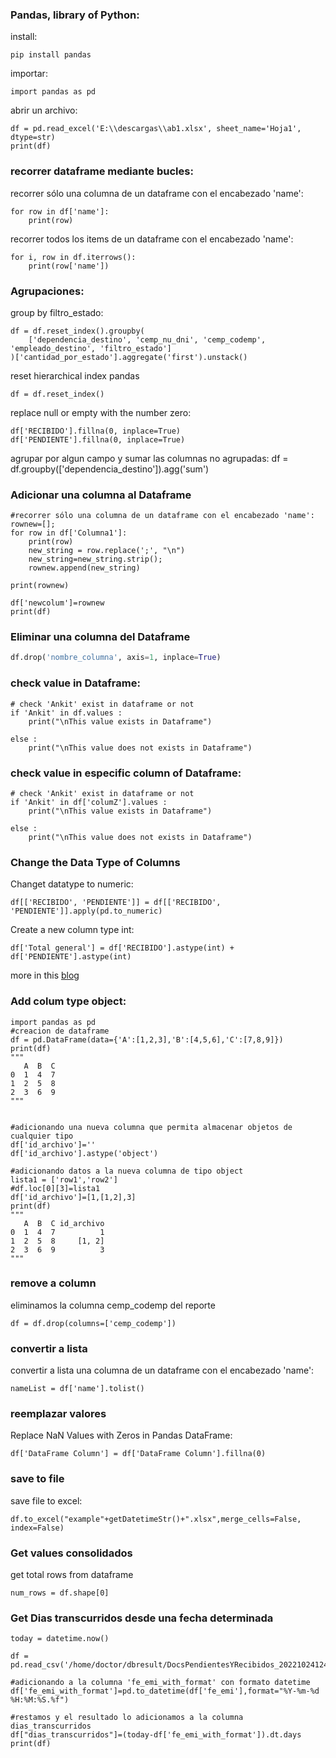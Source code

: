 ### Pandas, library of Python:
install:
```
pip install pandas
```

importar:
```
import pandas as pd
```

abrir un archivo:
```
df = pd.read_excel('E:\\descargas\\ab1.xlsx', sheet_name='Hoja1', dtype=str)
print(df)
```
### recorrer dataframe mediante bucles:
recorrer sólo una columna de un dataframe con el encabezado 'name':
```
for row in df['name']:
    print(row)
```

recorrer todos los items de un dataframe con el encabezado 'name':
```
for i, row in df.iterrows():
    print(row['name'])
```
### Agrupaciones:
group by filtro_estado:
```
df = df.reset_index().groupby(
    ['dependencia_destino', 'cemp_nu_dni', 'cemp_codemp', 'empleado_destino', 'filtro_estado']
)['cantidad_por_estado'].aggregate('first').unstack()
```

reset hierarchical index pandas
```
df = df.reset_index()
```

replace null or empty with the number zero:
```
df['RECIBIDO'].fillna(0, inplace=True)
df['PENDIENTE'].fillna(0, inplace=True)
```

agrupar por algun campo y sumar las columnas no agrupadas:
df = df.groupby(['dependencia_destino']).agg('sum')

### Adicionar una columna al Dataframe
```
#recorrer sólo una columna de un dataframe con el encabezado 'name':
rownew=[];
for row in df['Columna1']:
    print(row)
    new_string = row.replace(';', "\n")
    new_string=new_string.strip();
    rownew.append(new_string)

print(rownew)

df['newcolum']=rownew
print(df)
```
### Eliminar una columna del Dataframe
```python
df.drop('nombre_columna', axis=1, inplace=True)
```
### check value in Dataframe:
```
# check 'Ankit' exist in dataframe or not
if 'Ankit' in df.values :
    print("\nThis value exists in Dataframe")
 
else :
    print("\nThis value does not exists in Dataframe")
``` 

### check value in especific column of Dataframe:
```
# check 'Ankit' exist in dataframe or not
if 'Ankit' in df['columZ'].values :
    print("\nThis value exists in Dataframe")
 
else :
    print("\nThis value does not exists in Dataframe")
```

### Change the Data Type of Columns
Changet datatype to numeric:
```
df[['RECIBIDO', 'PENDIENTE']] = df[['RECIBIDO', 'PENDIENTE']].apply(pd.to_numeric)
```

Create a new column type int:

```
df['Total general'] = df['RECIBIDO'].astype(int) + df['PENDIENTE'].astype(int)
```
more in this [blog](https://www.geeksforgeeks.org/create-a-new-column-in-pandas-dataframe-based-on-the-existing-columns/)

### Add colum type object:
```
import pandas as pd
#creacion de dataframe
df = pd.DataFrame(data={'A':[1,2,3],'B':[4,5,6],'C':[7,8,9]})
print(df)
"""
   A  B  C
0  1  4  7
1  2  5  8
2  3  6  9
"""


#adicionando una nueva columna que permita almacenar objetos de cualquier tipo
df['id_archivo']=''
df['id_archivo'].astype('object')

#adicionando datos a la nueva columna de tipo object
lista1 = ['row1','row2']
#df.loc[0][3]=lista1
df['id_archivo']=[1,[1,2],3]
print(df)
"""
   A  B  C id_archivo
0  1  4  7          1
1  2  5  8     [1, 2]
2  3  6  9          3
"""
```

### remove a column
eliminamos la columna cemp_codemp del reporte
```
df = df.drop(columns=['cemp_codemp'])
```


### convertir a lista
convertir a lista una columna de un dataframe con el encabezado 'name':
```
nameList = df['name'].tolist()
```

### reemplazar valores
Replace NaN Values with Zeros in Pandas DataFrame:
```
df['DataFrame Column'] = df['DataFrame Column'].fillna(0)
```

### save to file
save file to excel:
```
df.to_excel("example"+getDatetimeStr()+".xlsx",merge_cells=False, index=False)
```

### Get values consolidados
get total rows from dataframe
```
num_rows = df.shape[0]
```

### Get Dias transcurridos desde una fecha determinada
```
today = datetime.now()

df = pd.read_csv('/home/doctor/dbresult/DocsPendientesYRecibidos_202210241240_1.csv')

#adicionando a la columna 'fe_emi_with_format' con formato datetime
df['fe_emi_with_format']=pd.to_datetime(df['fe_emi'],format="%Y-%m-%d %H:%M:%S.%f")

#restamos y el resultado lo adicionamos a la columna dias_transcurridos
df["dias_transcurridos"]=(today-df['fe_emi_with_format']).dt.days
print(df)
```
